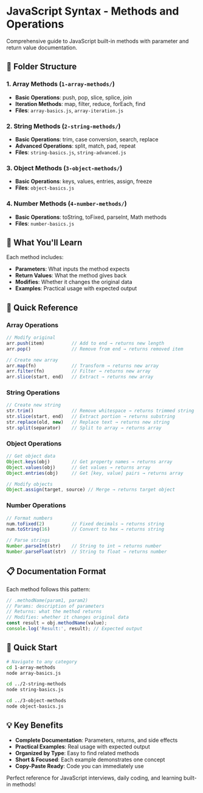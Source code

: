 # JavaScript Syntax - Methods and Operations

Comprehensive guide to JavaScript built-in methods with parameter and return value documentation.

## 📁 Folder Structure

### 1. **Array Methods** (`1-array-methods/`)
- **Basic Operations**: push, pop, slice, splice, join
- **Iteration Methods**: map, filter, reduce, forEach, find
- **Files**: `array-basics.js`, `array-iteration.js`

### 2. **String Methods** (`2-string-methods/`)
- **Basic Operations**: trim, case conversion, search, replace
- **Advanced Operations**: split, match, pad, repeat
- **Files**: `string-basics.js`, `string-advanced.js`

### 3. **Object Methods** (`3-object-methods/`)
- **Basic Operations**: keys, values, entries, assign, freeze
- **Files**: `object-basics.js`

### 4. **Number Methods** (`4-number-methods/`)
- **Basic Operations**: toString, toFixed, parseInt, Math methods
- **Files**: `number-basics.js`

## 🎯 What You'll Learn

Each method includes:
- **Parameters**: What inputs the method expects
- **Return Values**: What the method gives back
- **Modifies**: Whether it changes the original data
- **Examples**: Practical usage with expected output

## 🚀 Quick Reference

### Array Operations
```javascript
// Modify original
arr.push(item)          // Add to end → returns new length
arr.pop()               // Remove from end → returns removed item

// Create new array
arr.map(fn)             // Transform → returns new array
arr.filter(fn)          // Filter → returns new array
arr.slice(start, end)   // Extract → returns new array
```

### String Operations
```javascript
// Create new string
str.trim()              // Remove whitespace → returns trimmed string
str.slice(start, end)   // Extract portion → returns substring
str.replace(old, new)   // Replace text → returns new string
str.split(separator)    // Split to array → returns array
```

### Object Operations
```javascript
// Get object data
Object.keys(obj)        // Get property names → returns array
Object.values(obj)      // Get values → returns array
Object.entries(obj)     // Get [key, value] pairs → returns array

// Modify objects
Object.assign(target, source) // Merge → returns target object
```

### Number Operations
```javascript
// Format numbers
num.toFixed(2)          // Fixed decimals → returns string
num.toString(16)        // Convert to hex → returns string

// Parse strings
Number.parseInt(str)    // String to int → returns number
Number.parseFloat(str)  // String to float → returns number
```

## 📋 Documentation Format

Each method follows this pattern:
```javascript
// .methodName(param1, param2)
// Params: description of parameters
// Returns: what the method returns
// Modifies: whether it changes original data
const result = obj.methodName(value);
console.log('Result:', result); // Expected output
```

## 🚀 Quick Start

```bash
# Navigate to any category
cd 1-array-methods
node array-basics.js

cd ../2-string-methods  
node string-basics.js

cd ../3-object-methods
node object-basics.js
```

## 💡 Key Benefits

- **Complete Documentation**: Parameters, returns, and side effects
- **Practical Examples**: Real usage with expected output
- **Organized by Type**: Easy to find related methods
- **Short & Focused**: Each example demonstrates one concept
- **Copy-Paste Ready**: Code you can immediately use

Perfect reference for JavaScript interviews, daily coding, and learning built-in methods! 